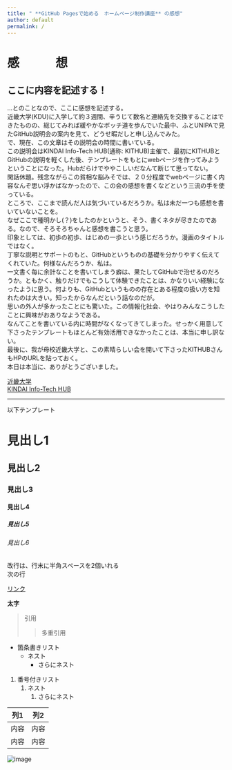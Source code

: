 ```yaml
---
title: " **GitHub Pagesで始める　ホームページ制作講座** の感想"
author: default
permalink: /
---
```


# 感　　　想

## ここに内容を記述する！  

...とのことなので、ここに感想を記述する。  
近畿大学(KDU)に入学して約３週間、辛うじて数名と連絡先を交換することはできたものの、総じてみれば緩やかなボッチ道を歩んでいた最中、ふとUNIPAで見たGitHub説明会の案内を見て、どうせ暇だしと申し込んでみた。  
で、現在、この文章はその説明会の時間に書いている。  
この説明会はKINDAI Info-Tech HUB(通称: KITHUB)主催で、最初にKITHUBとGitHubの説明を軽くした後、テンプレートをもとにwebページを作ってみようということになった。Hubだらけでややこしいだなんて断じて思ってない。  
閑話休題。残念ながらこの貧相な脳みそでは、２０分程度でwebページに書く内容なんぞ思い浮かばなかったので、この会の感想を書くなどという三流の手を使っている。  
ところで、ここまで読んだ人は気づいているだろうか。私は未だ一つも感想を書いていないことを。  
なぜここで種明かし(？)をしたのかというと、そう、書くネタが尽きたのである。なので、そろそろちゃんと感想を書こうと思う。  
印象としては、初歩の初歩、はじめの一歩という感じだろうか。漫画のタイトルではなく。  
丁寧な説明とサポートのもと、GitHubというものの基礎を分かりやすく伝えてくれていた。何様なんだろうか、私は。  
一文書く毎に余計なことを書いてしまう癖は、果たしてGitHubで治せるのだろうか。ともかく、触りだけでもこうして体験できたことは、かなりいい経験になったように思う。何よりも、GitHubというものの存在とある程度の扱い方を知れたのは大きい。知ったからなんだという話なのだが。  
思いの外人が多かったことにも驚いた。この情報化社会、やはりみんなこうしたことに興味がおありなようである。  
なんてことを書いている内に時間がなくなってきてしまった。せっかく用意して下さったテンプレートもほとんど有効活用できなかったことは、本当に申し訳ない。  
最後に、我が母校近畿大学と、この素晴らしい会を開いて下さったKITHUBさんもHPのURLを貼っておく。  
本日は本当に、ありがとうございました。  

[近畿大学](https://www.kindai.ac.jp/)  
[KINDAI Info-Tech HUB](https://act-kithub.github.io/)

---

以下テンプレート

# 見出し1
## 見出し2
### 見出し3
#### 見出し4
##### 見出し5
###### 見出し6

改行は、行末に半角スペースを2個いれる  
次の行

[リンク](https://www.google.co.jp/)

**太字**

> 引用
>> 多重引用


- 箇条書きリスト
  - ネスト
    - さらにネスト


1. 番号付きリスト
   1. ネスト
      1. さらにネスト

  
| 列1  | 列2  |
|-----|-----|
| 内容  | 内容  |
| 内容  | 内容  |

![image](/220422_GitHubPages/assets/images/logo-150.png)
